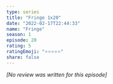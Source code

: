 ```yaml
---
type: series
title: "Fringe 1x20"
date: "2022-02-17T22:44:33"
name: "Fringe"
season: 1
episode: 20
rating: 5
ratingEmoji: "⭐️⭐️⭐️⭐️⭐️"
share: false
---
```


_[No review was written for this episode]_
